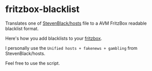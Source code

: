 # fritzbox-blacklist

Translates one of [StevenBlack/hosts](https://github.com/StevenBlack/hosts) file to a AVM FritzBox
readable blacklist format.

Here's how you add blacklists to your [fritzbox](https://en.avm.de/service/fritzbox/fritzbox-7490/knowledge-base/publication/show/3395_Creating-filter-lists-for-websites/).

I personally use the `Unified hosts + fakenews + gambling` from StevenBlack/hosts.

Feel free to use the script.

